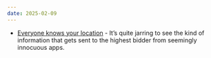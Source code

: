 ```yaml
---
date: 2025-02-09
---
```


* [Everyone knows your location](https://timsh.org/tracking-myself-down-through-in-app-ads/) - It’s quite jarring to see the kind of information that gets sent to the highest bidder from seemingly innocuous apps. 
